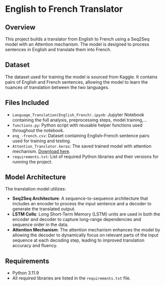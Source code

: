 # English to French Translator

## Overview

This project builds a translator from English to French using a Seq2Seq model with an Attention mechanism. The model is designed to process sentences in English and translate them into French.

## Dataset

The dataset used for training the model is sourced from Kaggle. It contains pairs of English and French sentences, allowing the model to learn the nuances of translation between the two languages.

## Files Included

- `Language_Translation(English_French).ipynb`: Jupyter Notebook containing the full analysis, preprocessing steps, model training,...
- `functions.py`: Python script with reusable helper functions used throughout the notebook.
- `eng_-french.csv`: Dataset containing English–French sentence pairs used for training and testing.
- `Attention_Translator.keras`: The saved trained model with attention mechanism. [Download here](https://drive.google.com/file/d/1Oyad4Eu3fyY-RbT3t51JaRK3iTlwwrGF/view?usp=sharing).
- `requirements.txt`: List of required Python libraries and their versions for running the project.


## Model Architecture

The translation model utilizes:
- **Seq2Seq Architecture**: A sequence-to-sequence architecture that includes an encoder to process the input sentence and a decoder to generate the translated output.
- **LSTM Cells**: Long Short-Term Memory (LSTM) units are used in both the encoder and decoder to capture long-range dependencies and sequence order in the data.
- **Attention Mechanism**: The attention mechanism enhances the model by allowing the decoder to dynamically focus on relevant parts of the input sequence at each decoding step, leading to improved translation accuracy and fluency.

## Requirements

- Python 3.11.9
- All required libraries are listed in the `requirements.txt` file.
